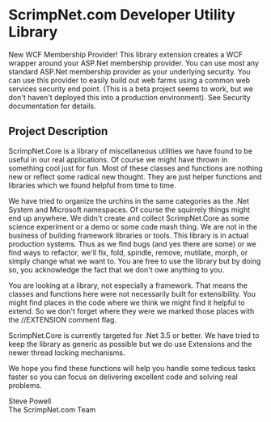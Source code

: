 ScrimpNet.com Developer Utility Library
=======================================

New WCF Membership Provider!
 This library extension creates a WCF wrapper around your ASP.Net membership provider. You can use most any standard ASP.Net membership provider as your underlying security. You can use this provider to easily build out web farms using a common web services security end point. (This is a beta project seems to work, but we don't haven't deployed this into a production environment). See Security documentation for details.
 
 **Project Description**
 ---
 
 ScrimpNet.Core is a library of miscellaneous utilities we have found to be useful in our real applications. Of course we might have thrown in something cool just for fun. Most of these classes and functions are nothing new or reflect some radical new thought. They are just helper functions and libraries which we found helpful from time to time.

We have tried to organize the urchins in the same categories as the .Net System and Microsoft namespaces. Of course the squirrely things might end up anywhere. We didn't create and collect ScrimpNet.Core as some science experiment or a demo or some code mash thing. We are not in the business of building framework libraries or tools. This library is in actual production systems. Thus as we find bugs (and yes there are some) or we find ways to refactor, we'll fix, fold, spindle, remove, mutilate, morph, or simply change what we want to. You are free to use the library but by doing so, you acknowledge the fact that we don't owe anything to you. 

You are looking at a library, not especially a framework. That means the classes and functions here were not necessarily built for extensibility. You might find places in the code where we think we might find it helpful to extend. So we don't forget where they were we marked those places with the //EXTENSION comment flag.

ScrimpNet.Core is currently targeted for .Net 3.5 or better. We have tried to keep the library as generic as possible but we do use Extensions and the newer thread locking mechanisms.

We hope you find these functions will help you handle some tedious tasks faster so you can focus on delivering excellent code and solving real problems.

Steve Powell<br>The ScrimpNet.com Team 
